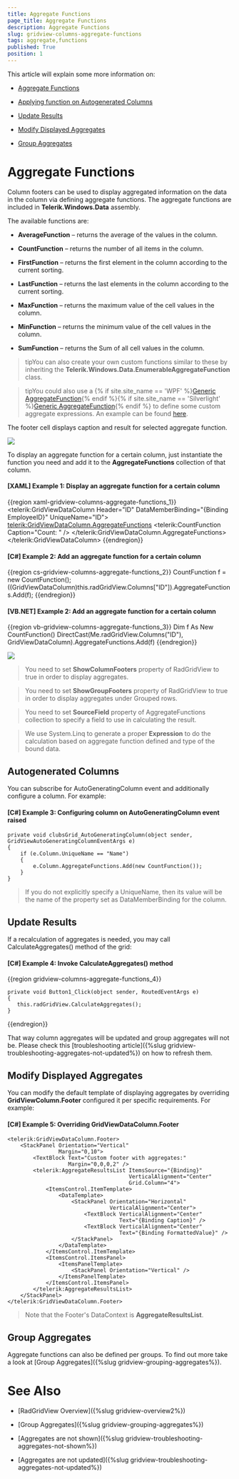```yaml
---
title: Aggregate Functions
page_title: Aggregate Functions
description: Aggregate Functions
slug: gridview-columns-aggregate-functions
tags: aggregate,functions
published: True
position: 1
---
```


This article will explain some more information on:

* [Aggregate Functions](#aggregate-functions)

* [Applying function on Autogenerated Columns](#autogenerated-columns)

* [Update Results](#update-results)

* [Modify Displayed Aggregates](#modify-displayed-aggregates)

* [Group Aggregates](#group-aggregates)
 
# Aggregate Functions

Column footers can be used to display aggregated information on the data in the column via defining aggregate functions. The aggregate functions are included in __Telerik.Windows.Data__ assembly.

The available functions are:

* __AverageFunction__ – returns the average of the values in the column. 

* __CountFunction__ – returns the number of all items in the column. 

* __FirstFunction__ – returns the first element in the column according to the current sorting. 

* __LastFunction__ – returns the last elements in the column according to the current sorting. 

* __MaxFunction__ – returns the maximum value of the cell values in the column. 

* __MinFunction__ – returns the minimum value of the cell values in the column. 

* __SumFunction__ – returns the Sum of all cell values in the column. 

>tipYou can also create your own custom functions similar to these by inheriting the __Telerik.Windows.Data.EnumerableAggregateFunction__ class.

>tipYou could also use a {% if site.site_name == 'WPF' %}[Generic AggregateFunction](http://docs.telerik.com/devtools/wpf/api/html/t_telerik_windows_data_aggregatefunction_2.htm){% endif %}{% if site.site_name == 'Silverlight' %}[Generic AggregateFunction](http://docs.telerik.com/devtools/silverlight/api/html/t_telerik_windows_data_aggregatefunction_2.htm){% endif %} to define some custom aggregate expressions. An example can be found [here](http://demos.telerik.com/silverlight/#GridView/CustomAggregates).

The footer cell displays caption and result for selected aggregate function.

![](images/RadGridView_Aggregate_Functions.png)

To display an aggregate function for a certain column, just instantiate the function you need and add it to the __AggregateFunctions__ collection of that column.

#### [XAML] Example 1: Display an aggregate function for a certain column

{{region xaml-gridview-columns-aggregate-functions_1}}
	<telerik:GridViewDataColumn Header="ID"
	                DataMemberBinding="{Binding EmployeeID}"
	                UniqueName="ID">
	    <telerik:GridViewDataColumn.AggregateFunctions>
	        <telerik:CountFunction Caption="Count: " />
	    </telerik:GridViewDataColumn.AggregateFunctions>
	</telerik:GridViewDataColumn>
{{endregion}}

#### [C#] Example 2: Add an aggregate function for a certain column

{{region cs-gridview-columns-aggregate-functions_2}}
	CountFunction f = new CountFunction();
	((GridViewDataColumn)this.radGridView.Columns["ID"]).AggregateFunctions.Add(f);
{{endregion}}

#### [VB.NET] Example 2: Add an aggregate function for a certain column

{{region vb-gridview-columns-aggregate-functions_3}}
	Dim f As New CountFunction()
	DirectCast(Me.radGridView.Columns("ID"), GridViewDataColumn).AggregateFunctions.Add(f)
{{endregion}}

![](images/RadGridView_Aggregate_Functions_010.png)

>You need to set __ShowColumnFooters__ property of RadGridView to true in order to display aggregates.
            
>You need to set __ShowGroupFooters__ property of RadGridView to true in order to display aggregates under Grouped rows.
            
>You need to set __SourceField__ property of AggregateFunctions collection to specify a field to use in calculating the result.
            
>We use System.Linq to generate a proper __Expression__ to do the calculation based on aggregate function defined and type of the bound data.

## Autogenerated Columns

You can subscribe for AutoGeneratingColumn event and additionally configure a column.
For example:
#### [C#] Example 3: Configuring column on AutoGeneratingColumn event raised
	private void clubsGrid_AutoGeneratingColumn(object sender, GridViewAutoGeneratingColumnEventArgs e)
	{
	    if (e.Column.UniqueName == "Name")
	    {
	        e.Column.AggregateFunctions.Add(new CountFunction());
	    }
	}

>If you do not explicitly specify a UniqueName, then its value will be the name of the property set as DataMemberBinding for the column.

## Update Results      
    
If a recalculation of aggregates is needed, you may call CalculateAggregates() method of the grid:

#### [C#] Example 4: Invoke CalculateAggregates() method

{{region gridview-columns-aggregate-functions_4}}

	private void Button1_Click(object sender, RoutedEventArgs e)
	{
	   this.radGridView.CalculateAggregates();
	}
{{endregion}}

That way column aggregates will be updated and group aggregates will not be. Please check this [troubleshooting article]({%slug gridview-troubleshooting-aggregates-not-updated%}) on how to refresh them.

## Modify Displayed Aggregates

You can modify the default template of displaying aggregates by overriding __GridViewColumn.Footer__ configured it per specific requirements.
For example:

#### [C#] Example 5: Overriding GridViewDataColumn.Footer
	<telerik:GridViewDataColumn.Footer>
		<StackPanel Orientation="Vertical"
					Margin="0,10">
			<TextBlock Text="Custom footer with aggregates:"
					   Margin="0,0,0,2" />
			<telerik:AggregateResultsList ItemsSource="{Binding}"
										  VerticalAlignment="Center"
										  Grid.Column="4">
				<ItemsControl.ItemTemplate>
					<DataTemplate>
						<StackPanel Orientation="Horizontal"
									VerticalAlignment="Center">
							<TextBlock VerticalAlignment="Center"
									   Text="{Binding Caption}" />
							<TextBlock VerticalAlignment="Center"
									   Text="{Binding FormattedValue}" />
						</StackPanel>
					</DataTemplate>
				</ItemsControl.ItemTemplate>
				<ItemsControl.ItemsPanel>
					<ItemsPanelTemplate>
						<StackPanel Orientation="Vertical" />
					</ItemsPanelTemplate>
				</ItemsControl.ItemsPanel>
			</telerik:AggregateResultsList>
		</StackPanel>
	</telerik:GridViewDataColumn.Footer>

>Note that the Footer's DataContext is __AggregateResultsList__.

## Group Aggregates
        
Aggregate functions can also be defined per groups. To find out more take a look at [Group Aggregates]({%slug gridview-grouping-aggregates%}).

# See Also

 * [RadGridView Overview]({%slug gridview-overview2%})

 * [Group Aggregates]({%slug gridview-grouping-aggregates%})

 * [Aggregates are not shown]({%slug gridview-troubleshooting-aggregates-not-shown%})

 * [Aggregates are not updated]({%slug gridview-troubleshooting-aggregates-not-updated%})

